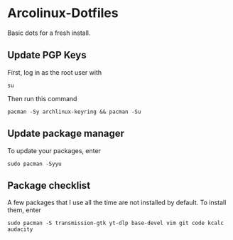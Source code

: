 # Arcolinux-Dotfiles

Basic dots for a fresh install.

## Update PGP Keys

First, log in as the root user with

```
su
```

Then run this command

```
pacman -Sy archlinux-keyring && pacman -Su
```

## Update package manager

To update your packages, enter

```
sudo pacman -Syyu
```

## Package checklist

A few packages that I use all the time are not installed by default. To install them, enter

```
sudo pacman -S transmission-gtk yt-dlp base-devel vim git code kcalc audacity
```
